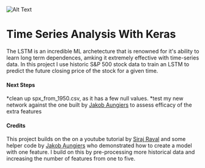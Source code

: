 ![Alt Text](https://media.giphy.com/media/xUPGcf7RFpGA1PuoiA/giphy.gif)

# Time Series Analysis With Keras

The LSTM is an incredible ML archetecture that is renowned for it's ability to learn long term dependences, amking it extremely effective with time-series data. In this project I use historic S&P 500 stock data to train an LSTM to predict the future closing price of the stock for a given time.


#### Next Steps
*clean up spx_from_1950.csv, as it has a few null values.
*test my new network against the one built by [Jakob Aungiers](https://github.com/jaungiers) to assess efficacy of the extra features 

#### Credits
This project builds on the on a youtube tutorial by [Siraj Raval](https://github.com/llSourcell) and some helper code by [Jakob Aungiers](https://github.com/jaungiers) who demonstrated how to create a model with one feature. I build on this by pre-processing more historical data and increasing the number of features from one to five.



